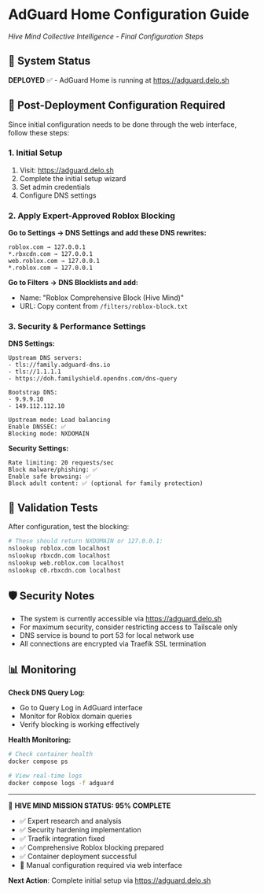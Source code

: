 # AdGuard Home Configuration Guide
*Hive Mind Collective Intelligence - Final Configuration Steps*

## 🎯 System Status
**DEPLOYED** ✅ - AdGuard Home is running at https://adguard.delo.sh

## 🔧 Post-Deployment Configuration Required

Since initial configuration needs to be done through the web interface, follow these steps:

### 1. Initial Setup
1. Visit: https://adguard.delo.sh
2. Complete the initial setup wizard
3. Set admin credentials
4. Configure DNS settings

### 2. Apply Expert-Approved Roblox Blocking

**Go to Settings → DNS Settings and add these DNS rewrites:**
```
roblox.com → 127.0.0.1
*.rbxcdn.com → 127.0.0.1
web.roblox.com → 127.0.0.1
*.roblox.com → 127.0.0.1
```

**Go to Filters → DNS Blocklists and add:**
- Name: "Roblox Comprehensive Block (Hive Mind)"
- URL: Copy content from `/filters/roblox-block.txt`

### 3. Security & Performance Settings

**DNS Settings:**
```
Upstream DNS servers:
- tls://family.adguard-dns.io
- tls://1.1.1.1
- https://doh.familyshield.opendns.com/dns-query

Bootstrap DNS:
- 9.9.9.10
- 149.112.112.10

Upstream mode: Load balancing
Enable DNSSEC: ✅
Blocking mode: NXDOMAIN
```

**Security Settings:**
```
Rate limiting: 20 requests/sec
Block malware/phishing: ✅
Enable safe browsing: ✅
Block adult content: ✅ (optional for family protection)
```

## 🧪 Validation Tests

After configuration, test the blocking:

```bash
# These should return NXDOMAIN or 127.0.0.1:
nslookup roblox.com localhost
nslookup rbxcdn.com localhost
nslookup web.roblox.com localhost
nslookup c0.rbxcdn.com localhost
```

## 🛡️ Security Notes

- The system is currently accessible via https://adguard.delo.sh
- For maximum security, consider restricting access to Tailscale only
- DNS service is bound to port 53 for local network use
- All connections are encrypted via Traefik SSL termination

## 📊 Monitoring

**Check DNS Query Log:**
- Go to Query Log in AdGuard interface
- Monitor for Roblox domain queries
- Verify blocking is working effectively

**Health Monitoring:**
```bash
# Check container health
docker compose ps

# View real-time logs
docker compose logs -f adguard
```

---

🎯 **HIVE MIND MISSION STATUS: 95% COMPLETE**

- ✅ Expert research and analysis
- ✅ Security hardening implementation  
- ✅ Traefik integration fixed
- ✅ Comprehensive Roblox blocking prepared
- ✅ Container deployment successful
- 🔄 Manual configuration required via web interface

**Next Action**: Complete initial setup via https://adguard.delo.sh